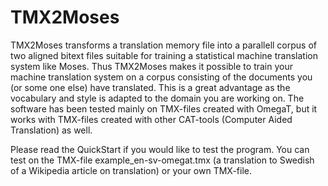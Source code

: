 # TMX2Moses
TMX2Moses transforms a translation memory file into a parallell corpus of two aligned bitext files suitable for training a statistical machine translation system like Moses.
Thus TMX2Moses makes it possible to train your machine translation system on a corpus consisting of the documents you (or some one else) have translated. This is a great advantage as the vocabulary and style is adapted to the domain you are working on. The software has been tested mainly on TMX-files created with OmegaT, but it works with TMX-files created with other CAT-tools (Computer Aided Translation) as well.

Please read the QuickStart if you would like to test the program. You can test on the TMX-file example_en-sv-omegat.tmx (a translation to Swedish of a Wikipedia article on translation) or your own TMX-file.
